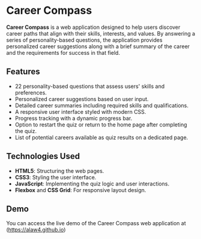 # Career Compass

**Career Compass** is a web application designed to help users discover career paths that align with their skills, interests, and values. By answering a series of personality-based questions, the application provides personalized career suggestions along with a brief summary of the career and the requirements for success in that field.

## Features

- 22 personality-based questions that assess users' skills and preferences.
- Personalized career suggestions based on user input.
- Detailed career summaries including required skills and qualifications.
- A responsive user interface styled with modern CSS.
- Progress tracking with a dynamic progress bar.
- Option to restart the quiz or return to the home page after completing the quiz.
- List of potential careers available as quiz results on a dedicated page.

## Technologies Used

- **HTML5**: Structuring the web pages.
- **CSS3**: Styling the user interface.
- **JavaScript**: Implementing the quiz logic and user interactions.
- **Flexbox** and **CSS Grid**: For responsive layout design.

## Demo

You can access the live demo of the Career Compass web application at (https://alaw4.github.io)
